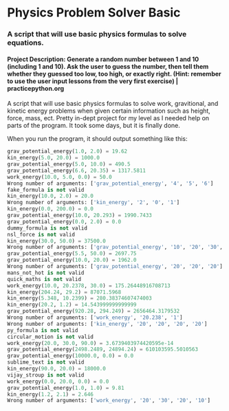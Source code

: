 # Physics Problem Solver Basic
### A script that will use basic physics formulas to solve equations.
#### Project Description: Generate a random number between 1 and 10 (including 1 and 10). Ask the user to guess the number, then tell them whether they guessed too low, too high, or exactly right. (Hint: remember to use the user input lessons from the very first exercise) | practicepython.org

A script that will use basic physics formulas to solve work, gravitional, and kinetic energy problems when given certain information such as height, force, mass, ect.
Pretty in-dept project for my level as I needed help on parts of the program.  It took some days, but it is finally done.

When you run the program, it should output something like this:
```python
grav_potential_energy(1.0, 2.0) = 19.62
kin_energy(5.0, 20.0) = 1000.0
grav_potential_energy(5.0, 10.0) = 490.5
grav_potential_energy(6.6, 20.35) = 1317.5811
work_energy(10.0, 5.0, 0.0) = 50.0
Wrong number of arguments: ['grav_potential_energy', '4', '5', '6']
fake_formula is not valid
kin_energy(10.0, 2.0) = 20.0
Wrong number of arguments: ['kin_energy', '2', '0', '1']
kin_energy(0.0, 200.0) = 0.0
grav_potential_energy(10.0, 20.293) = 1990.7433
grav_potential_energy(0.0, 2.0) = 0.0
dummy_formula is not valid
nsl_force is not valid
kin_energy(30.0, 50.0) = 37500.0
Wrong number of arguments: ['grav_potential_energy', '10', '20', '30', '40', '50']
grav_potential_energy(5.5, 50.0) = 2697.75
grav_potential_energy(10.0, 20.0) = 1962.0
Wrong number of arguments: ['grav_potential_energy', '20', '20', '20']
mans_not_hot is not valid
quick_maths is not valid
work_energy(10.0, 20.2378, 30.0) = 175.26448916708713
kin_energy(204.24, 29.2) = 87071.5968
kin_energy(5.348, 10.2399) = 280.38374607474003
kin_energy(20.2, 1.2) = 14.543999999999999
grav_potential_energy(920.28, 294.249) = 2656464.3179532
Wrong number of arguments: ['work_energy', '20.238', '1']
Wrong number of arguments: ['kin_energy', '20', '20', '20', '20']
py_formula is not valid
circular_motion is not valid
work_energy(20.0, 30.0, 90.0) = 3.6739403974420595e-14
grav_potential_energy(2498.2489, 24894.24) = 610103595.5010563
grav_potential_energy(10000.0, 0.0) = 0.0
sublime_text is not valid
kin_energy(90.0, 20.0) = 18000.0
vijay_stroup is not valid
work_energy(0.0, 20.0, 0.0) = 0.0
grav_potential_energy(1.0, 1.0) = 9.81
kin_energy(1.2, 2.1) = 2.646
Wrong number of arguments: ['work_energy', '20', '30', '20', '10']
```

